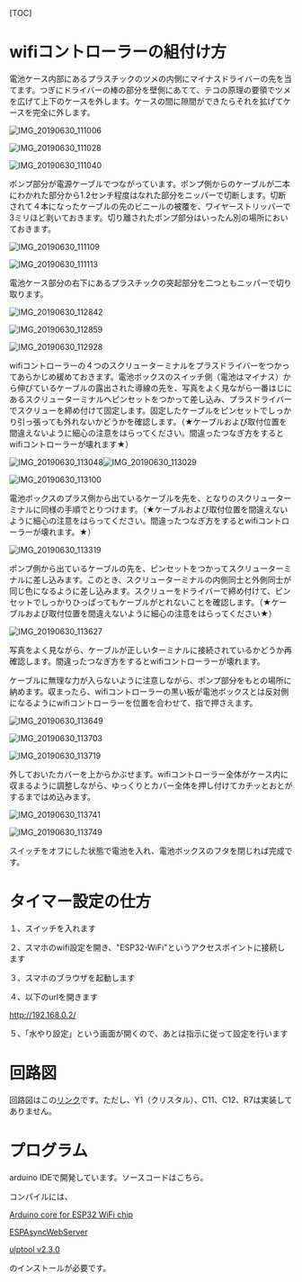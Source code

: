 [TOC]

# wifiコントローラーの組付け方

電池ケース内部にあるプラスチックのツメの内側にマイナスドライバーの先を当てます。つぎにドライバーの棒の部分を壁側にあてて、テコの原理の要領でツメを広げて上下のケースを外します。ケースの間に隙間ができたらそれを拡げてケースを完全に外します。

![IMG_20190630_111006](https://github.com/okameinko/typctr/blob/master/typctr/img/IMG_20190630_111006.jpg)



![IMG_20190630_111028](https://github.com/okameinko/typctr/blob/master/typctr/img/IMG_20190630_111028.jpg)

![IMG_20190630_111040](https://github.com/okameinko/typctr/blob/master/typctr/img/IMG_20190630_111040.jpg)

ポンプ部分が電源ケーブルでつながっています。ポンプ側からのケーブルが二本にわかれた部分から1.2センチ程度はなれた部分をニッパーで切断します。切断されて４本になったケーブルの先のビニールの被覆を、ワイヤーストリッパーで3ミリほど剥いておきます。切り離されたポンプ部分はいったん別の場所においておきます。

![IMG_20190630_111109](https://github.com/okameinko/typctr/blob/master/typctr/img/IMG_20190630_111109.jpg)

![IMG_20190630_111113](https://github.com/okameinko/typctr/blob/master/typctr/img/IMG_20190630_111113.jpg)

電池ケース部分の右下にあるプラスチックの突起部分を二つともニッパーで切り取ります。

![IMG_20190630_112842](https://github.com/okameinko/typctr/blob/master/typctr/img/IMG_20190630_112842.jpg)

![IMG_20190630_112859](https://github.com/okameinko/typctr/blob/master/typctr/imgIMG_20190630_112859.jpg)

![IMG_20190630_112928](https://github.com/okameinko/typctr/blob/master/typctr/img/IMG_20190630_112928.jpg)

wifiコントローラーの４つのスクリューターミナルをプラスドライバーをつかってあらかじめ緩めておきます。電池ボックスのスイッチ側（電池はマイナス）から伸びているケーブルの露出された導線の先を、写真をよく見ながら一番はじにあるスクリューターミナルへピンセットをつかって差し込み、プラスドライバーでスクリューを締め付けて固定します。固定したケーブルをピンセットでしっかり引っ張っても外れないかどうかを確認します。（★ケーブルおよび取付位置を間違えないように細心の注意をはらってください。間違ったつなぎ方をするとwifiコントローラーが壊れます★）

![IMG_20190630_113048](https://github.com/okameinko/typctr/blob/master/typctr/img/IMG_20190630_113048.jpg)![IMG_20190630_113029](https://github.com/okameinko/typctr/blob/master/typctr/img/IMG_20190630_113029.jpg)

![IMG_20190630_113100](https://github.com/okameinko/typctr/blob/master/typctr/img/IMG_20190630_113100.jpg)

電池ボックスのプラス側から出ているケーブルを先を、となりのスクリューターミナルに同様の手順でとりつけます。（★ケーブルおよび取付位置を間違えないように細心の注意をはらってください。間違ったつなぎ方をするとwifiコントローラーが壊れます。★）

![IMG_20190630_113319](https://github.com/okameinko/typctr/blob/master/typctr/img/IMG_20190630_113319.jpg)

ポンプ側から出ているケーブルの先を、ピンセットをつかってスクリューターミナルに差し込みます。このとき、スクリューターミナルの内側同士と外側同士が同じ色になるように差し込みます。スクリューをドライバーで締め付けて、ピンセットでしっかりひっぱってもケーブルがとれないことを確認します。（★ケーブルおよび取付位置を間違えないように細心の注意をはらってください★）

![IMG_20190630_113627](https://github.com/okameinko/typctr/blob/master/typctr/img/IMG_20190630_113627.jpg)

写真をよく見ながら、ケーブルが正しいターミナルに接続されているかどうか再確認します。間違ったつなぎ方をするとwifiコントローラーが壊れます。

ケーブルに無理な力が入らないように注意しながら、ポンプ部分をもとの場所に納めます。収まったら、wifiコントローラーの黒い板が電池ボックスとは反対側になるようにwifiコントローラーを位置を合わせて、指で押さえます。

![IMG_20190630_113649](https://github.com/okameinko/typctr/blob/master/typctr/img/IMG_20190630_113649.jpg)

![IMG_20190630_113703](https://github.com/okameinko/typctr/blob/master/typctr/img/IMG_20190630_113703.jpg)

![IMG_20190630_113719](https://github.com/okameinko/typctr/blob/master/typctr/img/IMG_20190630_113719.jpg)

外しておいたカバーを上からかぶせます。wifiコントローラー全体がケース内に収まるように調整しながら、ゆっくりとカバー全体を押し付けてカチッとおとがするまではめ込みます。

![IMG_20190630_113741](https://github.com/okameinko/typctr/blob/master/typctr/img/IMG_20190630_113741.jpg)

![IMG_20190630_113749](https://github.com/okameinko/typctr/blob/master/typctr/img/IMG_20190630_113749.jpg)

スイッチをオフにした状態で電池を入れ、電池ボックスのフタを閉じれば完成です。

# タイマー設定の仕方

１、スイッチを入れます

２、スマホのwifi設定を開き、"ESP32-WiFi"というアクセスポイントに接続します

３、スマホのブラウザを起動します

４、以下のurlを開きます

http://192.168.0.2/

５、「水やり設定」という画面が開くので、あとは指示に従って設定を行います

# 回路図

 回路図はこの[リンク](circuite\touyu_pomp.pdf)です。ただし、Y1（クリスタル）、C11、C12、R7は実装してありません。

# プログラム

arduino IDEで開発しています。ソースコードはこちら。

コンパイルには、

[Arduino core for ESP32 WiFi chip](https://github.com/espressif/arduino-esp32)

[ESPAsyncWebServer](https://github.com/me-no-dev/ESPAsyncWebServer)

[ulptool v2.3.0](https://github.com/duff2013/ulptool)

のインストールが必要です。

